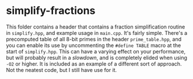 # simplify-fractions

This folder contains a header that contains a fraction simplification routine in `simplify.hpp`, and example usage in `main.cpp`. It's fairly simple. There's a precomputed table of all 8-bit primes in the header `prime_table.hpp`, and you can enable its use by uncommenting the `#define TABLE` macro at the start of `simplify.hpp`. This can have a varying effect on your performance, but will probably result in a *slowdown*, and is completely elided when using `-O2` or higher. It is included as an example of a different sort of approach. Not the neatest code, but I still have use for it.